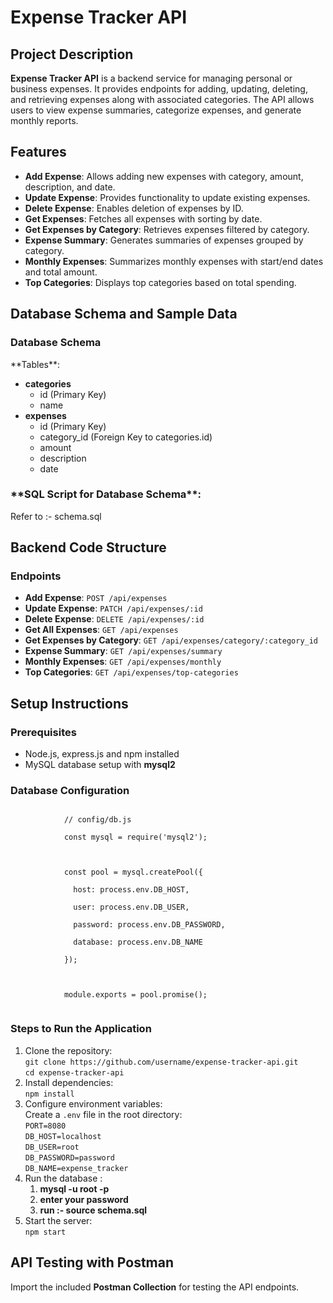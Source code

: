 
<h1>Expense Tracker API</h1>

<h2>Project Description</h2>
<p><strong>Expense Tracker API</strong> is a backend service for managing personal or business expenses. It provides endpoints for adding, updating, deleting, and retrieving expenses along with associated categories. The API allows users to view expense summaries, categorize expenses, and generate monthly reports.</p>

<h2>Features</h2>
        <ul>
            <li><strong>Add Expense</strong>: Allows adding new expenses with category, amount, description, and date.</li>
            <li><strong>Update Expense</strong>: Provides functionality to update existing expenses.</li>
            <li><strong>Delete Expense</strong>: Enables deletion of expenses by ID.</li>
            <li><strong>Get Expenses</strong>: Fetches all expenses with sorting by date.</li>
            <li><strong>Get Expenses by Category</strong>: Retrieves expenses filtered by category.</li>
            <li><strong>Expense Summary</strong>: Generates summaries of expenses grouped by category.</li>
            <li><strong>Monthly Expenses</strong>: Summarizes monthly expenses with start/end dates and total amount.</li>
            <li><strong>Top Categories</strong>: Displays top categories based on total spending.</li>
        </ul>
       <h2>Database Schema and Sample Data</h2>
        <h3>Database Schema</h3>
        <p>**Tables**:</p>
        <ul>
            <li><strong>categories</strong>  
                <ul>
                    <li>id (Primary Key)</li>
                    <li>name</li>
                </ul>
            </li>
            <li><strong>expenses</strong>  
                <ul>
                    <li>id (Primary Key)</li>
                    <li>category_id (Foreign Key to categories.id)</li>
                    <li>amount</li>
                    <li>description</li>
                    <li>date</li>
                </ul>
            </li>
        </ul>
        <h3>**SQL Script for Database Schema**:</h3>
        <p>Refer to :- schema.sql</p>
        <h2>Backend Code Structure</h2>
        <h3>Endpoints</h3>
        <ul>
            <li><strong>Add Expense</strong>: <code>POST /api/expenses</code></li>
            <li><strong>Update Expense</strong>: <code>PATCH /api/expenses/:id</code></li>
            <li><strong>Delete Expense</strong>: <code>DELETE /api/expenses/:id</code></li>
            <li><strong>Get All Expenses</strong>: <code>GET /api/expenses</code></li>
            <li><strong>Get Expenses by Category</strong>: <code>GET /api/expenses/category/:category_id</code></li>
            <li><strong>Expense Summary</strong>: <code>GET /api/expenses/summary</code></li>
            <li><strong>Monthly Expenses</strong>: <code>GET /api/expenses/monthly</code></li>
            <li><strong>Top Categories</strong>: <code>GET /api/expenses/top-categories</code></li>
        </ul>
      <h2>Setup Instructions</h2>
        <h3>Prerequisites</h3>
        <ul>
            <li>Node.js, express.js and npm installed</li>
            <li>MySQL database setup with <strong>mysql2</strong></li>
        </ul>

        
        


  <h3>Database Configuration</h3>
        <code>
            // config/db.js<br>
            const mysql = require('mysql2');<br>
            <br>
            const pool = mysql.createPool({<br>
              host: process.env.DB_HOST,<br>
              user: process.env.DB_USER,<br>
              password: process.env.DB_PASSWORD,<br>
              database: process.env.DB_NAME<br>
            });<br>
            <br>
            module.exports = pool.promise();
        </code>

  <h3>Steps to Run the Application</h3>
        <ol>
            <li>Clone the repository:<br>
                <code>git clone https://github.com/username/expense-tracker-api.git</code><br>
                <code>cd expense-tracker-api</code>
            </li>
            <li>Install dependencies:<br>
                <code>npm install</code>
            </li>
            <li>Configure environment variables:<br>
                Create a <code>.env</code> file in the root directory:<br>
                <code>PORT=8080</code><br>
                <code>DB_HOST=localhost</code><br>
                <code>DB_USER=root</code><br>
                <code>DB_PASSWORD=password</code><br>
                <code>DB_NAME=expense_tracker</code>
            </li>
            <li>Run the database :<br>
              <ol> <li>  <strong>mysql -u root -p </strong></li>
                <li>  <strong> enter your password </strong></li>
                <li> <strong>run :- source schema.sql</strong></li>
              </ol>
            </li>
            <li>Start the server:<br>
                <code>npm start</code>
            </li>
        </ol>

<h2>API Testing with Postman</h2>
<p>Import the included <strong>Postman Collection</strong> for testing the API endpoints.</p>
